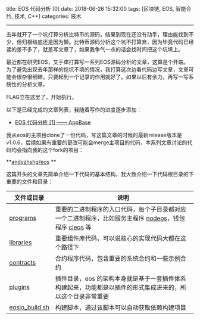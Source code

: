 title: EOS 代码分析 [0]
date: 2018-06-26 15:32:00
tags: [区块链, EOS, 智能合约, 技术, C++]
categories: 技术

------

去年就开了一个坑打算分析比特币的源码，结果到现在还没有动手，理由能找到不少，但归根结底还是因为懒。比特币源码分析这个坑不打算弃，因为毕竟代码已经读的差不多了，就差写文章了，如果我争气一点的话会找时间把这个坑填上。

最近都在研究EOS，又手痒打算写一系列EOS源码分析的文章，这算是个开端。为了避免出现去年那样的挖坑不填的情况，我打算这次边看代码边写文章，文章可能会很杂很细碎，只要起到一个记录的作用就好了。如果以后有余力，再写一写系统性的分析文章。

FLAG立在这里了，开始执行。

以下是已经完成的文章列表，我随着写作的进度逐步添加：

- [EOS 代码分析 [1] —— AppBase](http://www.up4dev.com/2018/06/26/eos-code-read-0/)

<!-- more -->

我从eos的主项目clone了一份代码，写这篇文章的时候的最新release版本是v1.0.6，后续如果有重要的更改可能会merge主项目的代码，本系列文章讨论的代码均会指向我的这个fork的项目：

**[andyzhshg/eos](https://github.com/andyzhshg/eos/tree/v1.0.6) **

这篇开头的文章先简单介绍一下代码的基本结构，我大致介绍一下代码根目录的下重要的文件和目录：

| 文件或目录                                                   | 说明                                                         |
| ------------------------------------------------------------ | ------------------------------------------------------------ |
| [programs](https://github.com/andyzhshg/eos/tree/v1.0.6/programs) | 重要的二进制程序的入口代码，每个子目录都对应一个二进制程序，比如服务主程序 [nodeos](https://github.com/andyzhshg/eos/tree/v1.0.6/programs/nodeos)，钱包程序 [cleos](https://github.com/andyzhshg/eos/tree/v1.0.6/programs/cleos) 等 |
| [libraries](https://github.com/andyzhshg/eos/tree/v1.0.6/libraries) | 重要组件库代码，可以说核心的实现代码大都在这个路径下         |
| [contracts](https://github.com/andyzhshg/eos/tree/v1.0.6/contracts) | 合约程序代码，包含重要的系统合约和一些示例合约               |
| [plugins](https://github.com/andyzhshg/eos/tree/v1.0.6/plugins) | 插件目录，eos 的架构本身就是基于一套插件体系构建起来，功能都是以插件的形式集成进来的，所以这个目录非常重要 |
| [eosio_build.sh](https://github.com/andyzhshg/eos/blob/v1.0.6/eosio_build.sh) | 构建脚本，通过该脚本可以自动获取依赖构建项目                 |

